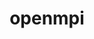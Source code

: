 ---
title: "openmpi"
layout: cache
categories: [package, develop-2024-10-06]
meta: {"versions": ["4.1.6", "5.0.5"], "compilers": ["apple-clang@=15.0.0", "cce@=15.0.1", "gcc@=11.1.0", "gcc@=11.4.0", "gcc@=12.3.0", "gcc@=13.2.0", "gcc@=7.3.1", "gcc@=9.4.0", "oneapi@=2024.2.1"], "oss": ["amzn2", "rhel8", "ubuntu20.04", "ubuntu22.04", "ubuntu24.04", "ventura"], "platforms": ["darwin", "linux"], "targets": ["aarch64", "neoverse_n1", "neoverse_v1", "ppc64le", "x86_64_v3", "zen4"], "stacks": ["aws-isc", "aws-isc-aarch64", "aws-pcluster-neoverse_v1", "data-vis-sdk", "e4s", "e4s-cray-rhel", "e4s-neoverse_v1", "e4s-oneapi", "e4s-power", "ml-darwin-aarch64-mps", "ml-linux-x86_64-cpu", "ml-linux-x86_64-cuda", "radiuss-aws", "radiuss-aws-aarch64", "root", "tutorial"], "num_specs": 32, "num_specs_by_stack": {"root": 32, "ml-darwin-aarch64-mps": 1, "radiuss-aws-aarch64": 2, "aws-isc-aarch64": 10, "aws-pcluster-neoverse_v1": 2, "aws-isc": 5, "radiuss-aws": 1, "e4s-cray-rhel": 1, "e4s-power": 1, "data-vis-sdk": 1, "e4s-neoverse_v1": 1, "tutorial": 2, "e4s": 1, "e4s-oneapi": 1, "ml-linux-x86_64-cuda": 2, "ml-linux-x86_64-cpu": 1}}
spec_details: [{"hash": "vahcp66klr4ueom4fyixvtn4j6uggzag", "compiler": "apple-clang@=15.0.0", "versions": ["5.0.5"], "os": "ventura", "platform": "darwin", "target": "aarch64", "variants": ["+atomics", "build_system=autotools", "~cuda", "~debug", "fabrics=none", "~gpfs", "~internal-hwloc", "~internal-libevent", "~internal-pmix", "~java", "~lustre", "~memchecker", "~openshmem", "~romio", "romio-filesystem=none", "+rsh", "schedulers=none", "~static", "+vt", "+wrapper-rpath"], "stacks": ["root", "ml-darwin-aarch64-mps"], "size": "-", "tarball": "https://binaries.spack.io/develop-2024-10-06/build_cache/darwin-ventura-aarch64/apple-clang-15.0.0/openmpi-5.0.5/darwin-ventura-aarch64-apple-clang-15.0.0-openmpi-5.0.5-vahcp66klr4ueom4fyixvtn4j6uggzag.spack"}, {"hash": "ougr55qx7dywmanvswcvek2haljnbaer", "compiler": "gcc@=7.3.1", "versions": ["5.0.5"], "os": "amzn2", "platform": "linux", "target": "aarch64", "variants": ["+atomics", "build_system=autotools", "~cuda", "~debug", "fabrics=none", "~gpfs", "~internal-hwloc", "~internal-libevent", "~internal-pmix", "~java", "~lustre", "~memchecker", "~openshmem", "~romio", "romio-filesystem=none", "+rsh", "schedulers=none", "~static", "+vt", "+wrapper-rpath"], "stacks": ["radiuss-aws-aarch64", "root"], "size": "-", "tarball": "https://binaries.spack.io/develop-2024-10-06/build_cache/linux-amzn2-aarch64/gcc-7.3.1/openmpi-5.0.5/linux-amzn2-aarch64-gcc-7.3.1-openmpi-5.0.5-ougr55qx7dywmanvswcvek2haljnbaer.spack"}, {"hash": "eu4of7y3xo3wv6m77lmmnukklz4iohre", "compiler": "gcc@=7.3.1", "versions": ["5.0.5"], "os": "amzn2", "platform": "linux", "target": "aarch64", "variants": ["+atomics", "build_system=autotools", "~cuda", "~debug", "fabrics=ofi", "~gpfs", "~internal-hwloc", "~internal-libevent", "~internal-pmix", "~java", "~lustre", "~memchecker", "~openshmem", "~romio", "romio-filesystem=none", "+rsh", "schedulers=none", "~static", "+vt", "+wrapper-rpath"], "stacks": ["aws-isc-aarch64", "root"], "size": "-", "tarball": "https://binaries.spack.io/develop-2024-10-06/build_cache/linux-amzn2-aarch64/gcc-7.3.1/openmpi-5.0.5/linux-amzn2-aarch64-gcc-7.3.1-openmpi-5.0.5-eu4of7y3xo3wv6m77lmmnukklz4iohre.spack"}, {"hash": "mwdh5cp5cykeitybfo4whwaqiicjdbcf", "compiler": "gcc@=7.3.1", "versions": ["5.0.5"], "os": "amzn2", "platform": "linux", "target": "aarch64", "variants": ["+atomics", "build_system=autotools", "~cuda", "~debug", "fabrics=ofi", "~gpfs", "~internal-hwloc", "~internal-libevent", "~internal-pmix", "~java", "~lustre", "~memchecker", "~openshmem", "~romio", "romio-filesystem=none", "+rsh", "schedulers=none", "~static", "+vt", "+wrapper-rpath"], "stacks": ["aws-isc-aarch64", "root"], "size": "-", "tarball": "https://binaries.spack.io/develop-2024-10-06/build_cache/linux-amzn2-aarch64/gcc-7.3.1/openmpi-5.0.5/linux-amzn2-aarch64-gcc-7.3.1-openmpi-5.0.5-mwdh5cp5cykeitybfo4whwaqiicjdbcf.spack"}, {"hash": "w5icem33qo4jxqnfseiicubggfiamwsc", "compiler": "gcc@=7.3.1", "versions": ["5.0.5"], "os": "amzn2", "platform": "linux", "target": "aarch64", "variants": ["+atomics", "build_system=autotools", "~cuda", "~debug", "fabrics=ofi", "~gpfs", "~internal-hwloc", "~internal-libevent", "~internal-pmix", "~java", "~lustre", "~memchecker", "~openshmem", "~romio", "romio-filesystem=none", "+rsh", "schedulers=none", "~static", "+vt", "+wrapper-rpath"], "stacks": ["aws-isc-aarch64", "root"], "size": "-", "tarball": "https://binaries.spack.io/develop-2024-10-06/build_cache/linux-amzn2-aarch64/gcc-7.3.1/openmpi-5.0.5/linux-amzn2-aarch64-gcc-7.3.1-openmpi-5.0.5-w5icem33qo4jxqnfseiicubggfiamwsc.spack"}, {"hash": "ind4bopwup7khr4g6cci5bqod6ryw2zh", "compiler": "gcc@=7.3.1", "versions": ["5.0.5"], "os": "amzn2", "platform": "linux", "target": "aarch64", "variants": ["+atomics", "build_system=autotools", "~cuda", "~debug", "fabrics=auto", "~gpfs", "~internal-hwloc", "~internal-libevent", "~internal-pmix", "~java", "~lustre", "~memchecker", "~openshmem", "~romio", "romio-filesystem=none", "+rsh", "schedulers=none", "~static", "+vt", "+wrapper-rpath"], "stacks": ["aws-isc-aarch64", "root"], "size": "-", "tarball": "https://binaries.spack.io/develop-2024-10-06/build_cache/linux-amzn2-aarch64/gcc-7.3.1/openmpi-5.0.5/linux-amzn2-aarch64-gcc-7.3.1-openmpi-5.0.5-ind4bopwup7khr4g6cci5bqod6ryw2zh.spack"}, {"hash": "he47rjjlqxmcrkvmuy5xtg2zftgdwwgl", "compiler": "gcc@=7.3.1", "versions": ["4.1.6"], "os": "amzn2", "platform": "linux", "target": "aarch64", "variants": ["+atomics", "build_system=autotools", "~cuda", "~cxx", "~cxx_exceptions", "~debug", "fabrics=ofi", "~gpfs", "~internal-hwloc", "~internal-libevent", "~internal-pmix", "~java", "+legacylaunchers", "~lustre", "~memchecker", "~openshmem", "~orterunprefix", "~pmi", "+romio", "romio-filesystem=none", "+rsh", "schedulers=slurm", "~singularity", "~static", "+vt", "+wrapper-rpath"], "stacks": ["aws-isc-aarch64", "root"], "size": "-", "tarball": "https://binaries.spack.io/develop-2024-10-06/build_cache/linux-amzn2-aarch64/gcc-7.3.1/openmpi-4.1.6/linux-amzn2-aarch64-gcc-7.3.1-openmpi-4.1.6-he47rjjlqxmcrkvmuy5xtg2zftgdwwgl.spack"}, {"hash": "a76x6236rtitc5eygod6544r4sr7udkk", "compiler": "gcc@=12.3.0", "versions": ["5.0.5"], "os": "amzn2", "platform": "linux", "target": "neoverse_n1", "variants": ["~atomics", "build_system=autotools", "~cuda", "~debug", "fabrics=ofi", "~gpfs", "~internal-hwloc", "~internal-libevent", "~internal-pmix", "~java", "~lustre", "~memchecker", "~openshmem", "+romio", "romio-filesystem=none", "+rsh", "schedulers=slurm", "~static", "+vt", "+wrapper-rpath"], "stacks": ["root", "aws-pcluster-neoverse_v1"], "size": "-", "tarball": "https://binaries.spack.io/develop-2024-10-06/build_cache/linux-amzn2-neoverse_n1/gcc-12.3.0/openmpi-5.0.5/linux-amzn2-neoverse_n1-gcc-12.3.0-openmpi-5.0.5-a76x6236rtitc5eygod6544r4sr7udkk.spack"}, {"hash": "wj26esjhrgjousse6bfpectaa53rf5xm", "compiler": "gcc@=7.3.1", "versions": ["5.0.5"], "os": "amzn2", "platform": "linux", "target": "neoverse_n1", "variants": ["+atomics", "build_system=autotools", "~cuda", "~debug", "fabrics=ofi", "~gpfs", "~internal-hwloc", "~internal-libevent", "~internal-pmix", "~java", "~lustre", "~memchecker", "~openshmem", "~romio", "romio-filesystem=none", "+rsh", "schedulers=none", "~static", "+vt", "+wrapper-rpath"], "stacks": ["aws-isc-aarch64", "root"], "size": "-", "tarball": "https://binaries.spack.io/develop-2024-10-06/build_cache/linux-amzn2-neoverse_n1/gcc-7.3.1/openmpi-5.0.5/linux-amzn2-neoverse_n1-gcc-7.3.1-openmpi-5.0.5-wj26esjhrgjousse6bfpectaa53rf5xm.spack"}, {"hash": "exu4j3nqltukswnrnmbxt6hxxww2qti7", "compiler": "gcc@=7.3.1", "versions": ["5.0.5"], "os": "amzn2", "platform": "linux", "target": "neoverse_n1", "variants": ["+atomics", "build_system=autotools", "~cuda", "~debug", "fabrics=ofi", "~gpfs", "~internal-hwloc", "~internal-libevent", "~internal-pmix", "~java", "~lustre", "~memchecker", "~openshmem", "~romio", "romio-filesystem=none", "+rsh", "schedulers=none", "~static", "+vt", "+wrapper-rpath"], "stacks": ["aws-isc-aarch64", "root"], "size": "-", "tarball": "https://binaries.spack.io/develop-2024-10-06/build_cache/linux-amzn2-neoverse_n1/gcc-7.3.1/openmpi-5.0.5/linux-amzn2-neoverse_n1-gcc-7.3.1-openmpi-5.0.5-exu4j3nqltukswnrnmbxt6hxxww2qti7.spack"}, {"hash": "73hpxfqfmmr6us2m2eh7lk3lrgpj4mzf", "compiler": "gcc@=7.3.1", "versions": ["5.0.5"], "os": "amzn2", "platform": "linux", "target": "neoverse_n1", "variants": ["+atomics", "build_system=autotools", "~cuda", "~debug", "fabrics=none", "~gpfs", "~internal-hwloc", "~internal-libevent", "~internal-pmix", "~java", "~lustre", "~memchecker", "~openshmem", "~romio", "romio-filesystem=none", "+rsh", "schedulers=none", "~static", "+vt", "+wrapper-rpath"], "stacks": ["radiuss-aws-aarch64", "root"], "size": "-", "tarball": "https://binaries.spack.io/develop-2024-10-06/build_cache/linux-amzn2-neoverse_n1/gcc-7.3.1/openmpi-5.0.5/linux-amzn2-neoverse_n1-gcc-7.3.1-openmpi-5.0.5-73hpxfqfmmr6us2m2eh7lk3lrgpj4mzf.spack"}, {"hash": "2s3jmpen3q32qxebfeqzv4wy45hqciov", "compiler": "gcc@=7.3.1", "versions": ["5.0.5"], "os": "amzn2", "platform": "linux", "target": "neoverse_n1", "variants": ["+atomics", "build_system=autotools", "~cuda", "~debug", "fabrics=ofi", "~gpfs", "~internal-hwloc", "~internal-libevent", "~internal-pmix", "~java", "~lustre", "~memchecker", "~openshmem", "~romio", "romio-filesystem=none", "+rsh", "schedulers=none", "~static", "+vt", "+wrapper-rpath"], "stacks": ["aws-isc-aarch64", "root"], "size": "-", "tarball": "https://binaries.spack.io/develop-2024-10-06/build_cache/linux-amzn2-neoverse_n1/gcc-7.3.1/openmpi-5.0.5/linux-amzn2-neoverse_n1-gcc-7.3.1-openmpi-5.0.5-2s3jmpen3q32qxebfeqzv4wy45hqciov.spack"}, {"hash": "vwxscj5emsfjvkk367ng2w7bzoszejfa", "compiler": "gcc@=12.3.0", "versions": ["5.0.5"], "os": "amzn2", "platform": "linux", "target": "neoverse_v1", "variants": ["~atomics", "build_system=autotools", "~cuda", "~debug", "fabrics=ofi", "~gpfs", "~internal-hwloc", "~internal-libevent", "~internal-pmix", "~java", "~lustre", "~memchecker", "~openshmem", "+romio", "romio-filesystem=none", "+rsh", "schedulers=slurm", "~static", "+vt", "+wrapper-rpath"], "stacks": ["root", "aws-pcluster-neoverse_v1"], "size": "-", "tarball": "https://binaries.spack.io/develop-2024-10-06/build_cache/linux-amzn2-neoverse_v1/gcc-12.3.0/openmpi-5.0.5/linux-amzn2-neoverse_v1-gcc-12.3.0-openmpi-5.0.5-vwxscj5emsfjvkk367ng2w7bzoszejfa.spack"}, {"hash": "qnu2yq5gywzeagbkonpheard3zazqxab", "compiler": "gcc@=7.3.1", "versions": ["5.0.5"], "os": "amzn2", "platform": "linux", "target": "neoverse_n1", "variants": ["+atomics", "build_system=autotools", "~cuda", "~debug", "fabrics=auto", "~gpfs", "~internal-hwloc", "~internal-libevent", "~internal-pmix", "~java", "~lustre", "~memchecker", "~openshmem", "~romio", "romio-filesystem=none", "+rsh", "schedulers=none", "~static", "+vt", "+wrapper-rpath"], "stacks": ["aws-isc-aarch64", "root"], "size": "-", "tarball": "https://binaries.spack.io/develop-2024-10-06/build_cache/linux-amzn2-neoverse_n1/gcc-7.3.1/openmpi-5.0.5/linux-amzn2-neoverse_n1-gcc-7.3.1-openmpi-5.0.5-qnu2yq5gywzeagbkonpheard3zazqxab.spack"}, {"hash": "ooxzfq7nvbm42hqgbbyx5sqy57ueg4gn", "compiler": "gcc@=7.3.1", "versions": ["4.1.6"], "os": "amzn2", "platform": "linux", "target": "neoverse_n1", "variants": ["+atomics", "build_system=autotools", "~cuda", "~cxx", "~cxx_exceptions", "~debug", "fabrics=ofi", "~gpfs", "~internal-hwloc", "~internal-libevent", "~internal-pmix", "~java", "+legacylaunchers", "~lustre", "~memchecker", "~openshmem", "~orterunprefix", "~pmi", "+romio", "romio-filesystem=none", "+rsh", "schedulers=slurm", "~singularity", "~static", "+vt", "+wrapper-rpath"], "stacks": ["aws-isc-aarch64", "root"], "size": "-", "tarball": "https://binaries.spack.io/develop-2024-10-06/build_cache/linux-amzn2-neoverse_n1/gcc-7.3.1/openmpi-4.1.6/linux-amzn2-neoverse_n1-gcc-7.3.1-openmpi-4.1.6-ooxzfq7nvbm42hqgbbyx5sqy57ueg4gn.spack"}, {"hash": "j7eslkv3wsa3f5ccyeja3qilwev5gimi", "compiler": "gcc@=7.3.1", "versions": ["5.0.5"], "os": "amzn2", "platform": "linux", "target": "x86_64_v3", "variants": ["+atomics", "build_system=autotools", "~cuda", "~debug", "fabrics=ofi", "~gpfs", "~internal-hwloc", "~internal-libevent", "~internal-pmix", "~java", "~lustre", "~memchecker", "~openshmem", "~romio", "romio-filesystem=none", "+rsh", "schedulers=none", "~static", "+vt", "+wrapper-rpath"], "stacks": ["aws-isc", "root"], "size": "-", "tarball": "https://binaries.spack.io/develop-2024-10-06/build_cache/linux-amzn2-x86_64_v3/gcc-7.3.1/openmpi-5.0.5/linux-amzn2-x86_64_v3-gcc-7.3.1-openmpi-5.0.5-j7eslkv3wsa3f5ccyeja3qilwev5gimi.spack"}, {"hash": "es726emwr6l4ghix4fpjkwuey2gbcmz5", "compiler": "gcc@=7.3.1", "versions": ["5.0.5"], "os": "amzn2", "platform": "linux", "target": "x86_64_v3", "variants": ["+atomics", "build_system=autotools", "~cuda", "~debug", "fabrics=ofi", "~gpfs", "~internal-hwloc", "~internal-libevent", "~internal-pmix", "~java", "~lustre", "~memchecker", "~openshmem", "~romio", "romio-filesystem=none", "+rsh", "schedulers=none", "~static", "+vt", "+wrapper-rpath"], "stacks": ["aws-isc", "root"], "size": "-", "tarball": "https://binaries.spack.io/develop-2024-10-06/build_cache/linux-amzn2-x86_64_v3/gcc-7.3.1/openmpi-5.0.5/linux-amzn2-x86_64_v3-gcc-7.3.1-openmpi-5.0.5-es726emwr6l4ghix4fpjkwuey2gbcmz5.spack"}, {"hash": "it2iwcqorhopcamhxfpbttxx4ku4f6gz", "compiler": "gcc@=7.3.1", "versions": ["5.0.5"], "os": "amzn2", "platform": "linux", "target": "x86_64_v3", "variants": ["+atomics", "build_system=autotools", "~cuda", "~debug", "fabrics=none", "~gpfs", "~internal-hwloc", "~internal-libevent", "~internal-pmix", "~java", "~lustre", "~memchecker", "~openshmem", "~romio", "romio-filesystem=none", "+rsh", "schedulers=none", "~static", "+vt", "+wrapper-rpath"], "stacks": ["radiuss-aws", "root"], "size": "-", "tarball": "https://binaries.spack.io/develop-2024-10-06/build_cache/linux-amzn2-x86_64_v3/gcc-7.3.1/openmpi-5.0.5/linux-amzn2-x86_64_v3-gcc-7.3.1-openmpi-5.0.5-it2iwcqorhopcamhxfpbttxx4ku4f6gz.spack"}, {"hash": "2jpil2heix6u5d57yhdi7wx43r6payie", "compiler": "gcc@=7.3.1", "versions": ["5.0.5"], "os": "amzn2", "platform": "linux", "target": "x86_64_v3", "variants": ["+atomics", "build_system=autotools", "~cuda", "~debug", "fabrics=ofi", "~gpfs", "~internal-hwloc", "~internal-libevent", "~internal-pmix", "~java", "~lustre", "~memchecker", "~openshmem", "~romio", "romio-filesystem=none", "+rsh", "schedulers=none", "~static", "+vt", "+wrapper-rpath"], "stacks": ["aws-isc", "root"], "size": "-", "tarball": "https://binaries.spack.io/develop-2024-10-06/build_cache/linux-amzn2-x86_64_v3/gcc-7.3.1/openmpi-5.0.5/linux-amzn2-x86_64_v3-gcc-7.3.1-openmpi-5.0.5-2jpil2heix6u5d57yhdi7wx43r6payie.spack"}, {"hash": "qv4cmvgt75ifvyyzgutunyq7mq5mnzvx", "compiler": "gcc@=7.3.1", "versions": ["5.0.5"], "os": "amzn2", "platform": "linux", "target": "x86_64_v3", "variants": ["+atomics", "build_system=autotools", "~cuda", "~debug", "fabrics=auto", "~gpfs", "~internal-hwloc", "~internal-libevent", "~internal-pmix", "~java", "~lustre", "~memchecker", "~openshmem", "~romio", "romio-filesystem=none", "+rsh", "schedulers=none", "~static", "+vt", "+wrapper-rpath"], "stacks": ["aws-isc", "root"], "size": "-", "tarball": "https://binaries.spack.io/develop-2024-10-06/build_cache/linux-amzn2-x86_64_v3/gcc-7.3.1/openmpi-5.0.5/linux-amzn2-x86_64_v3-gcc-7.3.1-openmpi-5.0.5-qv4cmvgt75ifvyyzgutunyq7mq5mnzvx.spack"}, {"hash": "ekuwjwt6dbodsbewhg3lcec5rdsehbl5", "compiler": "gcc@=7.3.1", "versions": ["4.1.6"], "os": "amzn2", "platform": "linux", "target": "x86_64_v3", "variants": ["+atomics", "build_system=autotools", "~cuda", "~cxx", "~cxx_exceptions", "~debug", "fabrics=ofi", "~gpfs", "~internal-hwloc", "~internal-libevent", "~internal-pmix", "~java", "+legacylaunchers", "~lustre", "~memchecker", "~openshmem", "~orterunprefix", "~pmi", "+romio", "romio-filesystem=none", "+rsh", "schedulers=slurm", "~singularity", "~static", "+vt", "+wrapper-rpath"], "stacks": ["aws-isc", "root"], "size": "-", "tarball": "https://binaries.spack.io/develop-2024-10-06/build_cache/linux-amzn2-x86_64_v3/gcc-7.3.1/openmpi-4.1.6/linux-amzn2-x86_64_v3-gcc-7.3.1-openmpi-4.1.6-ekuwjwt6dbodsbewhg3lcec5rdsehbl5.spack"}, {"hash": "i3mlpkjroau5r7b64qgfd4i6e22cmzuh", "compiler": "cce@=15.0.1", "versions": ["5.0.5"], "os": "rhel8", "platform": "linux", "target": "zen4", "variants": ["+atomics", "build_system=autotools", "~cuda", "~debug", "fabrics=none", "~gpfs", "~internal-hwloc", "~internal-libevent", "~internal-pmix", "~java", "~lustre", "~memchecker", "~openshmem", "~romio", "romio-filesystem=none", "+rsh", "schedulers=none", "~static", "+vt", "+wrapper-rpath"], "stacks": ["e4s-cray-rhel", "root"], "size": "-", "tarball": "https://binaries.spack.io/develop-2024-10-06/build_cache/linux-rhel8-zen4/cce-15.0.1/openmpi-5.0.5/linux-rhel8-zen4-cce-15.0.1-openmpi-5.0.5-i3mlpkjroau5r7b64qgfd4i6e22cmzuh.spack"}, {"hash": "imheft5c5f75lizpzxe2cd7twsopgrc6", "compiler": "gcc@=9.4.0", "versions": ["5.0.5"], "os": "ubuntu20.04", "platform": "linux", "target": "ppc64le", "variants": ["+atomics", "build_system=autotools", "~cuda", "~debug", "fabrics=none", "~gpfs", "~internal-hwloc", "~internal-libevent", "~internal-pmix", "~java", "~lustre", "~memchecker", "~openshmem", "~romio", "romio-filesystem=none", "+rsh", "schedulers=none", "~static", "+vt", "+wrapper-rpath"], "stacks": ["e4s-power", "root"], "size": "-", "tarball": "https://binaries.spack.io/develop-2024-10-06/build_cache/linux-ubuntu20.04-ppc64le/gcc-9.4.0/openmpi-5.0.5/linux-ubuntu20.04-ppc64le-gcc-9.4.0-openmpi-5.0.5-imheft5c5f75lizpzxe2cd7twsopgrc6.spack"}, {"hash": "mis4evs56j5nzadtkusu3rr3n2gnrf47", "compiler": "gcc@=11.1.0", "versions": ["5.0.5"], "os": "ubuntu20.04", "platform": "linux", "target": "x86_64_v3", "variants": ["+atomics", "build_system=autotools", "~cuda", "~debug", "fabrics=none", "~gpfs", "~internal-hwloc", "~internal-libevent", "~internal-pmix", "~java", "~lustre", "~memchecker", "~openshmem", "~romio", "romio-filesystem=none", "+rsh", "schedulers=none", "~static", "+vt", "+wrapper-rpath"], "stacks": ["data-vis-sdk", "root"], "size": "-", "tarball": "https://binaries.spack.io/develop-2024-10-06/build_cache/linux-ubuntu20.04-x86_64_v3/gcc-11.1.0/openmpi-5.0.5/linux-ubuntu20.04-x86_64_v3-gcc-11.1.0-openmpi-5.0.5-mis4evs56j5nzadtkusu3rr3n2gnrf47.spack"}, {"hash": "zssyznyefxbbq4pdy5letwmvqu5ogiqy", "compiler": "gcc@=11.4.0", "versions": ["5.0.5"], "os": "ubuntu22.04", "platform": "linux", "target": "neoverse_v1", "variants": ["+atomics", "build_system=autotools", "~cuda", "~debug", "fabrics=none", "~gpfs", "~internal-hwloc", "~internal-libevent", "~internal-pmix", "~java", "~lustre", "~memchecker", "~openshmem", "~romio", "romio-filesystem=none", "+rsh", "schedulers=none", "~static", "+vt", "+wrapper-rpath"], "stacks": ["e4s-neoverse_v1", "root"], "size": "-", "tarball": "https://binaries.spack.io/develop-2024-10-06/build_cache/linux-ubuntu22.04-neoverse_v1/gcc-11.4.0/openmpi-5.0.5/linux-ubuntu22.04-neoverse_v1-gcc-11.4.0-openmpi-5.0.5-zssyznyefxbbq4pdy5letwmvqu5ogiqy.spack"}, {"hash": "oycrpzfo3b7nk3dihr6xtsly25wzggb5", "compiler": "gcc@=11.4.0", "versions": ["5.0.5"], "os": "ubuntu22.04", "platform": "linux", "target": "x86_64_v3", "variants": ["+atomics", "build_system=autotools", "~cuda", "~debug", "fabrics=none", "~gpfs", "~internal-hwloc", "~internal-libevent", "~internal-pmix", "~java", "~lustre", "~memchecker", "~openshmem", "~romio", "romio-filesystem=none", "+rsh", "schedulers=none", "~static", "+vt", "+wrapper-rpath"], "stacks": ["tutorial", "root"], "size": "-", "tarball": "https://binaries.spack.io/develop-2024-10-06/build_cache/linux-ubuntu22.04-x86_64_v3/gcc-11.4.0/openmpi-5.0.5/linux-ubuntu22.04-x86_64_v3-gcc-11.4.0-openmpi-5.0.5-oycrpzfo3b7nk3dihr6xtsly25wzggb5.spack"}, {"hash": "4xwp5lyvrrhg5st2eikkk7dqjmsttlib", "compiler": "gcc@=11.4.0", "versions": ["5.0.5"], "os": "ubuntu22.04", "platform": "linux", "target": "x86_64_v3", "variants": ["+atomics", "build_system=autotools", "~cuda", "~debug", "fabrics=none", "~gpfs", "~internal-hwloc", "~internal-libevent", "~internal-pmix", "~java", "~lustre", "~memchecker", "~openshmem", "~romio", "romio-filesystem=none", "+rsh", "schedulers=none", "~static", "+vt", "+wrapper-rpath"], "stacks": ["e4s", "root"], "size": "-", "tarball": "https://binaries.spack.io/develop-2024-10-06/build_cache/linux-ubuntu22.04-x86_64_v3/gcc-11.4.0/openmpi-5.0.5/linux-ubuntu22.04-x86_64_v3-gcc-11.4.0-openmpi-5.0.5-4xwp5lyvrrhg5st2eikkk7dqjmsttlib.spack"}, {"hash": "pgybr5mkgl2eyy257jnquincae5dsnba", "compiler": "gcc@=12.3.0", "versions": ["5.0.5"], "os": "ubuntu22.04", "platform": "linux", "target": "x86_64_v3", "variants": ["+atomics", "build_system=autotools", "~cuda", "~debug", "fabrics=none", "~gpfs", "~internal-hwloc", "~internal-libevent", "~internal-pmix", "~java", "~lustre", "~memchecker", "~openshmem", "~romio", "romio-filesystem=none", "+rsh", "schedulers=none", "~static", "+vt", "+wrapper-rpath"], "stacks": ["tutorial", "root"], "size": "-", "tarball": "https://binaries.spack.io/develop-2024-10-06/build_cache/linux-ubuntu22.04-x86_64_v3/gcc-12.3.0/openmpi-5.0.5/linux-ubuntu22.04-x86_64_v3-gcc-12.3.0-openmpi-5.0.5-pgybr5mkgl2eyy257jnquincae5dsnba.spack"}, {"hash": "fkkd5vygf7sq3frknxefmhwxapi6lezy", "compiler": "oneapi@=2024.2.1", "versions": ["5.0.5"], "os": "ubuntu22.04", "platform": "linux", "target": "x86_64_v3", "variants": ["+atomics", "build_system=autotools", "~cuda", "~debug", "fabrics=none", "~gpfs", "~internal-hwloc", "~internal-libevent", "~internal-pmix", "~java", "~lustre", "~memchecker", "~openshmem", "~romio", "romio-filesystem=none", "+rsh", "schedulers=none", "~static", "+vt", "+wrapper-rpath"], "stacks": ["e4s-oneapi", "root"], "size": "-", "tarball": "https://binaries.spack.io/develop-2024-10-06/build_cache/linux-ubuntu22.04-x86_64_v3/oneapi-2024.2.1/openmpi-5.0.5/linux-ubuntu22.04-x86_64_v3-oneapi-2024.2.1-openmpi-5.0.5-fkkd5vygf7sq3frknxefmhwxapi6lezy.spack"}, {"hash": "nagclotpps2fgqig4edvoli4bzihvvsc", "compiler": "gcc@=13.2.0", "versions": ["5.0.5"], "os": "ubuntu24.04", "platform": "linux", "target": "x86_64_v3", "variants": ["+atomics", "build_system=autotools", "+cuda", "cuda_arch=80", "~debug", "fabrics=none", "~gpfs", "~internal-hwloc", "~internal-libevent", "~internal-pmix", "~java", "~lustre", "~memchecker", "~openshmem", "~romio", "romio-filesystem=none", "+rsh", "schedulers=none", "~static", "+vt", "+wrapper-rpath"], "stacks": ["ml-linux-x86_64-cuda", "root"], "size": "-", "tarball": "https://binaries.spack.io/develop-2024-10-06/build_cache/linux-ubuntu24.04-x86_64_v3/gcc-13.2.0/openmpi-5.0.5/linux-ubuntu24.04-x86_64_v3-gcc-13.2.0-openmpi-5.0.5-nagclotpps2fgqig4edvoli4bzihvvsc.spack"}, {"hash": "ogij6dl7v4we4vzzonhplwc7o6wqswjw", "compiler": "gcc@=13.2.0", "versions": ["5.0.5"], "os": "ubuntu24.04", "platform": "linux", "target": "x86_64_v3", "variants": ["+atomics", "build_system=autotools", "~cuda", "~debug", "fabrics=none", "~gpfs", "~internal-hwloc", "~internal-libevent", "~internal-pmix", "~java", "~lustre", "~memchecker", "~openshmem", "~romio", "romio-filesystem=none", "+rsh", "schedulers=none", "~static", "+vt", "+wrapper-rpath"], "stacks": ["root", "ml-linux-x86_64-cpu"], "size": "-", "tarball": "https://binaries.spack.io/develop-2024-10-06/build_cache/linux-ubuntu24.04-x86_64_v3/gcc-13.2.0/openmpi-5.0.5/linux-ubuntu24.04-x86_64_v3-gcc-13.2.0-openmpi-5.0.5-ogij6dl7v4we4vzzonhplwc7o6wqswjw.spack"}, {"hash": "sdlumbngxwazjr67w62l6h5hqqmcafau", "compiler": "gcc@=13.2.0", "versions": ["5.0.5"], "os": "ubuntu24.04", "platform": "linux", "target": "x86_64_v3", "variants": ["+atomics", "build_system=autotools", "+cuda", "cuda_arch=80", "~debug", "fabrics=none", "~gpfs", "~internal-hwloc", "~internal-libevent", "~internal-pmix", "~java", "~lustre", "~memchecker", "~openshmem", "~romio", "romio-filesystem=none", "+rsh", "schedulers=none", "~static", "+vt", "+wrapper-rpath"], "stacks": ["ml-linux-x86_64-cuda", "root"], "size": "-", "tarball": "https://binaries.spack.io/develop-2024-10-06/build_cache/linux-ubuntu24.04-x86_64_v3/gcc-13.2.0/openmpi-5.0.5/linux-ubuntu24.04-x86_64_v3-gcc-13.2.0-openmpi-5.0.5-sdlumbngxwazjr67w62l6h5hqqmcafau.spack"}]
---